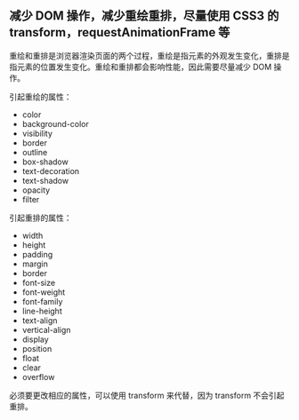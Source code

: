 
##  减少 DOM 操作，减少重绘重排，尽量使用 CSS3 的 transform，requestAnimationFrame 等

重绘和重排是浏览器渲染页面的两个过程，重绘是指元素的外观发生变化，重排是指元素的位置发生变化。重绘和重排都会影响性能，因此需要尽量减少 DOM 操作。

引起重绘的属性：

- color
- background-color
- visibility
- border
- outline
- box-shadow
- text-decoration
- text-shadow
- opacity
- filter

引起重排的属性：

- width
- height
- padding
- margin
- border
- font-size
- font-weight
- font-family
- line-height
- text-align
- vertical-align
- display
- position
- float
- clear
- overflow

必须要更改相应的属性，可以使用 transform 来代替，因为 transform 不会引起重排。



